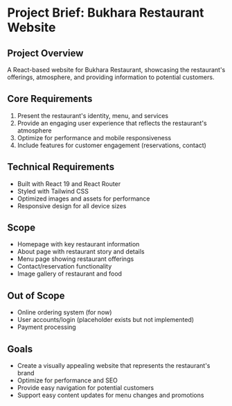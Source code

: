 # Project Brief: Bukhara Restaurant Website

## Project Overview
A React-based website for Bukhara Restaurant, showcasing the restaurant's offerings, atmosphere, and providing information to potential customers.

## Core Requirements
1. Present the restaurant's identity, menu, and services
2. Provide an engaging user experience that reflects the restaurant's atmosphere
3. Optimize for performance and mobile responsiveness
4. Include features for customer engagement (reservations, contact)

## Technical Requirements
- Built with React 19 and React Router
- Styled with Tailwind CSS
- Optimized images and assets for performance
- Responsive design for all device sizes

## Scope
- Homepage with key restaurant information
- About page with restaurant story and details
- Menu page showing restaurant offerings
- Contact/reservation functionality
- Image gallery of restaurant and food

## Out of Scope
- Online ordering system (for now)
- User accounts/login (placeholder exists but not implemented)
- Payment processing

## Goals
- Create a visually appealing website that represents the restaurant's brand
- Optimize for performance and SEO
- Provide easy navigation for potential customers
- Support easy content updates for menu changes and promotions 